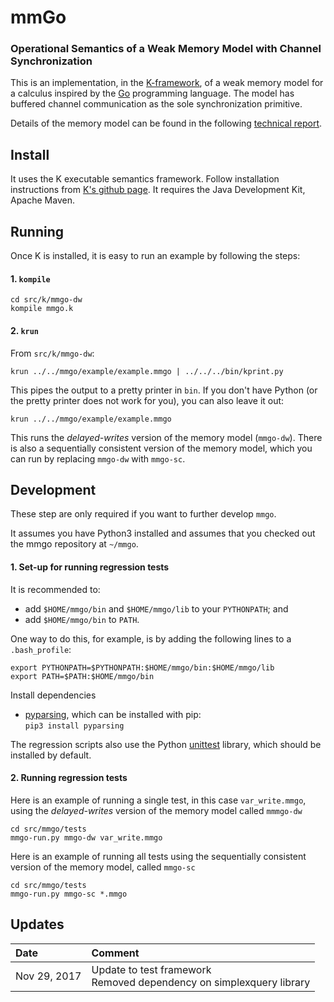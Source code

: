 # mmGo
### Operational Semantics of a Weak Memory Model with Channel Synchronization

This is an implementation, in the [K-framework](http://www.kframework.org), of a weak memory model for a calculus inspired by the [Go](https://golang.org/) programming language. The model has buffered channel communication as the sole synchronization primitive.

Details of the memory model can be found in the following [technical report](http://folk.uio.no/danielsf/papers/fava2017operational.pdf).


## Install

It uses the K executable semantics framework.  Follow installation instructions from [K's github page](https://github.com/kframework/k).  It requires the Java Development Kit, Apache Maven.

## Running
Once K is installed, it is easy to run an example by following the steps:

#### 1. ```kompile```

```
cd src/k/mmgo-dw
kompile mmgo.k
```

#### 2. ```krun```
From ```src/k/mmgo-dw```:

```
krun ../../mmgo/example/example.mmgo | ../../../bin/kprint.py
```

This pipes the output to a pretty printer in ```bin```.  If you don't have Python (or the pretty printer does not work for you), you can also leave it out:

```
krun ../../mmgo/example/example.mmgo
```

This runs the *delayed-writes* version of the memory model (```mmgo-dw```).  There is also a sequentially consistent version of the memory model, which you can run by replacing ```mmgo-dw``` with ```mmgo-sc```.


## Development
These step are only required if you want to further develop ```mmgo```.

It assumes you have Python3 installed and assumes that you checked out the mmgo repository at ```~/mmgo```.


#### 1. Set-up for running regression tests
It is recommended to:

- add ```$HOME/mmgo/bin``` and ```$HOME/mmgo/lib``` to your ```PYTHONPATH```; and
- add ```$HOME/mmgo/bin``` to ```PATH```.

One way to do this, for example, is by adding the following lines to a ```.bash_profile```:

```
export PYTHONPATH=$PYTHONPATH:$HOME/mmgo/bin:$HOME/mmgo/lib
export PATH=$PATH:$HOME/mmgo/bin
```

Install dependencies

- [pyparsing](http://pyparsing.wikispaces.com/), which can be installed with pip:<br/>```pip3 install pyparsing```

The regression scripts also use the Python [unittest](https://docs.python.org/3.6/library/unittest.html) library, which should be installed by default.

#### 2. Running regression tests

Here is an example of running a single test, in this case ```var_write.mmgo```, using the *delayed-writes* version of the memory model called ```mmmgo-dw```

```
cd src/mmgo/tests
mmgo-run.py mmgo-dw var_write.mmgo
```

Here is an example of running all tests using the sequentially consistent version of the memory model, called ```mmgo-sc```

```
cd src/mmgo/tests
mmgo-run.py mmgo-sc *.mmgo
```

## Updates


|Date|Comment|
|:---|:---|
|Nov 29, 2017 | Update to test framework<br/>Removed dependency on simplexquery library |
